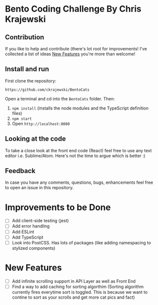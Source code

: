 # Bento Coding Challenge By Chris Krajewski

## Contribution

If you like to help and contribute (there's lot root for improvements! I've collected a list of ideas [New Features](#new-features) you're more than welcome! 

## Install and run

First clone the repository:

```
https://github.com/ckrajewski/BentoCats
```

Open a terminal and cd into the `BentoCats` folder. Then:

1. `npm install` (installs the node modules and the TypeScript definition files)
2. `npm start` 
3. Open `http://localhost:8080`

## Looking at the code

To take a close look at the front end code (React) feel free to use any text editor i.e. Sublime/Atom. Here's not the time to argue which is better :) 

## Feedback
In case you have any comments, questions, bugs, enhancements feel free to open an issue in this repository.

# Improvements to be Done
- [ ] Add client-side testing (jest)
- [ ] Add error handling
- [ ] Add ESLint
- [ ] Add TypeScript
- [ ] Look into PostCSS. Has lots of packages (like adding namespacing to stylized components)

# New Features 
- [ ] Add infinite scrolling support in API Layer as well as Front End
- [ ] Find a way to add caching for sorting algorthim (Sorting algorithm currently fires everytime sort is toggled. This is because we want to contine to sort as your scrolls and get more cat pics and fact)